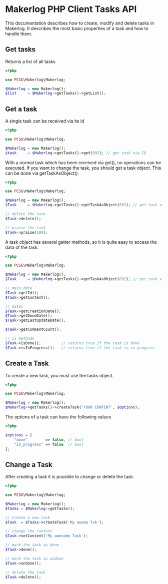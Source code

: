 Makerlog PHP Client Tasks API
======

This documentation describes how to create, modify and delete tasks in Makerlog. 
It describes the most basic properties of a task and how to handle them.

Get tasks
----

Returns a list of all tasks

```php
<?php

use PCSG\Makerlog\Makerlog;

$Makerlog = new Makerlog();
$list     = $Makerlog->getTasks()->getList();
```


Get a task
------

A single task can be received via its id

```php
<?php

use PCSG\Makerlog\Makerlog;

$Makerlog = new Makerlog();
$task     = $Makerlog->getTasks()->get(892); // get task via ID
```

With a normal task which has been received via get(), no operations can be executed. 
If you want to change the task, you should get a task object. This can be done via getTaskAsObject().


```php
<?php

use PCSG\Makerlog\Makerlog;

$Makerlog = new Makerlog();
$Task     = $Makerlog->getTasks()->getTaskAsObject(892); // get task via ID

// delete the task
$Task->delete();

// praise the task
$Task->praise(100);
```

A task object has several getter methods, so it is quite easy to access the data of the task.

```php
<?php

use PCSG\Makerlog\Makerlog;

$Makerlog = new Makerlog();
$Task     = $Makerlog->getTasks()->getTaskAsObject(892); // get task via ID

// main data
$Task->getId();
$Task->getContent();

// dates
$Task->getCreationDate();
$Task->getDoneDate();
$Task->getLastUpdateDate();

$Task->getCommentCount();

// is methods
$Task->isDone();         // returns true if the task is done
$Task->isInProgress();   // returns true if the task is in progress
```

Create a Task
------

To create a new task, you must use the tasks object.


```php
<?php

use PCSG\Makerlog\Makerlog;

$Makerlog = new Makerlog();
$Makerlog->getTasks()->createTask('YOUR CONTENT', $options);
```

The options of a task can have the following values

```php
<?php

$options = [
    "done"        => false, // bool
    "in_progress" => false  // bool
];

```

Change a Task
------

After creating a task it is possible to change or delete the task.

```php
<?php

use PCSG\Makerlog\Makerlog;

$Makerlog = new Makerlog();
$Tasks = $Makerlog->getTasks();

// Create a new task
$Task  = $Tasks->createTask('My awsme Tsk');

// change the content
$Task->setContent('My awesome Task');

// mark the task as done
$Task->done();

// mark the task as undone
$Task->undone();

// delete the task
$Task->delete();

```